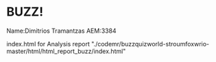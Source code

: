 # BUZZ! #

Name:Dimitrios Tramantzas
AEM:3384

index.html for Analysis report "./codemr/buzzquizworld-stroumfoxwrio-master/html/html_report_buzz/index.html"
